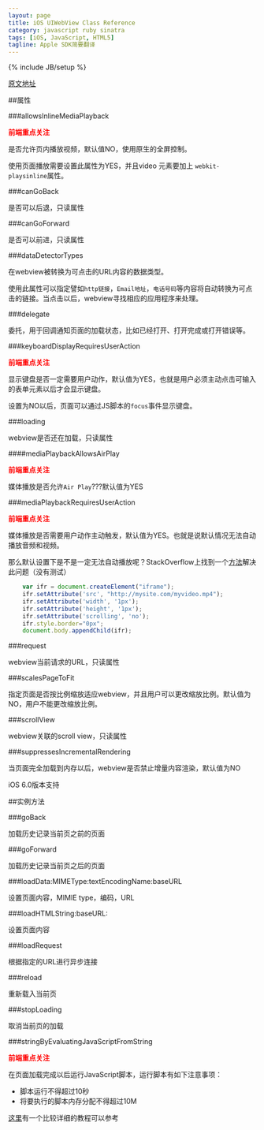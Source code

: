 ```yaml
---
layout: page
title: iOS UIWebView Class Reference
category: javascript ruby sinatra
tags: [iOS, JavaScript, HTML5]
tagline: Apple SDK简要翻译
---
```


{% include JB/setup %}

[原文地址](https://developer.apple.com/library/ios/#documentation/UIKit/Reference/UIWebView_Class/Reference/Reference.html)

##属性

###allowsInlineMediaPlayback

<strong style="color:red;">前端重点关注</strong>

是否允许页内播放视频，默认值NO，使用原生的全屏控制。

使用页面播放需要设置此属性为YES，并且video 元素要加上 `webkit-playsinline`属性。

###canGoBack

是否可以后退，只读属性

###canGoForward

是否可以前进，只读属性

###dataDetectorTypes

在webview被转换为可点击的URL内容的数据类型。

使用此属性可以指定譬如`http链接`，`Email地址`，`电话号码`等内容将自动转换为可点击的链接。当点击以后，webview寻找相应的应用程序来处理。

###delegate

委托，用于回调通知页面的加载状态，比如已经打开、打开完成或打开错误等。


###keyboardDisplayRequiresUserAction

<strong style="color:red;">前端重点关注</strong>

显示键盘是否一定需要用户动作，默认值为YES，也就是用户必须主动点击可输入的表单元素以后才会显示键盘。

设置为NO以后，页面可以通过JS脚本的`focus`事件显示键盘。

###loading

webview是否还在加载，只读属性

####mediaPlaybackAllowsAirPlay

<strong style="color:red;">前端重点关注</strong>

媒体播放是否允许`Air Play`???默认值为YES

###mediaPlaybackRequiresUserAction

<strong style="color:red;">前端重点关注</strong>

媒体播放是否需要用户动作主动触发，默认值为YES。也就是说默认情况无法自动播放音频和视频。

那么默认设置下是不是一定无法自动播放呢？StackOverflow上找到一个[方法](http://stackoverflow.com/questions/4259928/how-can-i-autoplay-media-in-ios-4-2-1-mobile-safari)解决此问题（没有测试）

```javascript
	var ifr = document.createElement("iframe");
	ifr.setAttribute('src', "http://mysite.com/myvideo.mp4");
	ifr.setAttribute('width', '1px');
	ifr.setAttribute('height', '1px');
	ifr.setAttribute('scrolling', 'no');
	ifr.style.border="0px";
	document.body.appendChild(ifr);
```

###request

webview当前请求的URL，只读属性

###scalesPageToFit

指定页面是否按比例缩放适应webview，并且用户可以更改缩放比例。默认值为NO，用户不能更改缩放比例。

###scrollView

webview关联的scroll view，只读属性

###suppressesIncrementalRendering

当页面完全加载到内存以后，webview是否禁止增量内容渲染，默认值为NO

iOS 6.0版本支持

##实例方法

###goBack

加载历史记录当前页之前的页面

###goForward

加载历史记录当前页之后的页面

###loadData:MIMEType:textEncodingName:baseURL

设置页面内容，MIMIE type，编码，URL

###loadHTMLString:baseURL:

设置页面内容

###loadRequest

根据指定的URL进行异步连接

###reload

重新载入当前页

###stopLoading

取消当前页的加载

###stringByEvaluatingJavaScriptFromString

<strong style="color:red;">前端重点关注</strong>

在页面加载完成以后运行JavaScript脚本，运行脚本有如下注意事项：

* 脚本运行不得超过10秒
* 将要执行的脚本内存分配不得超过10M

[这里](http://url.cn/7Vf4bx)有一个比较详细的教程可以参考